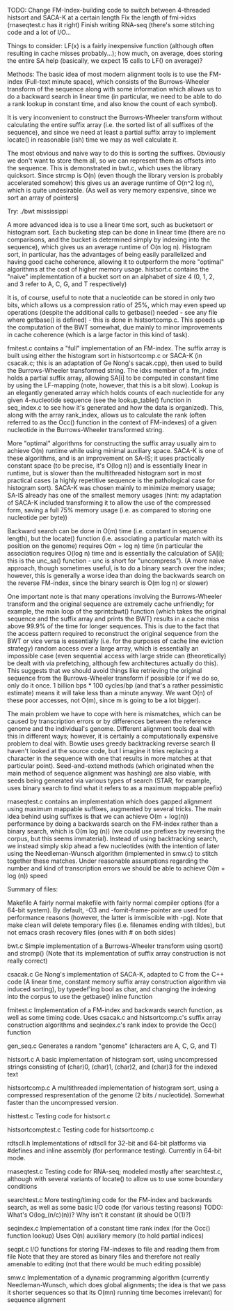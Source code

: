 TODO:
Change FM-Index-building code to switch between 4-threaded histsort and SACA-K
at a certain length
Fix the length of fmi->idxs (rnaseqtest.c has it right)
Finish writing RNA-seq (there's some stitching code and a lot of I/O...

Things to consider:
LF(x) is a fairly inexpensive function (although often resulting in cache
misses probably...); how much, on average, does storing the entire SA help
(basically, we expect 15 calls to LF() on average)?

Methods:
The basic idea of most modern alignment tools is to use the FM-index (Full-text
minute space), which consists of the Burrows-Wheeler transform of the sequence
along with some information which allows us to do a backward search in linear
time (in particular, we need to be able to do a rank lookup in constant time,
and also know the count of each symbol).

It is very inconvenient to construct the Burrows-Wheeler transform without
calculating the entire suffix array (i.e. the sorted list of all suffixes of the
sequence), and since we need at least a partial suffix array to implement
locate() in reasonable (ish) time we may as well calculate it.

The most obvious and naive way to do this is sorting the suffixes. Obviously we
don't want to store them all, so we can represent them as offsets into the
sequence. This is demonstrated in bwt.c, which uses the library quicksort. Since
strcmp is O(n) (even though the library version is probably accelerated somehow)
this gives us an average runtime of O(n^2 log n), which is quite undesirable.
(As well as very memory expensive, since we sort an array of pointers)

Try: ./bwt mississippi

A more advanced idea is to use a linear time sort, such as bucketsort or
histogram sort. Each bucketing step can be done in linear time (there are no
comparisons, and the bucket is determined simply by indexing into the sequence),
which gives us an average runtime of O(n log n). Histogram sort, in particular,
has the advantages of being easily parallelized and having good cache coherence,
allowing it to outperform the more "optimal" algorithms at the cost of higher
memory usage. histsort.c contains the "naive" implementation of a bucket sort
on an alphabet of size 4 (0, 1, 2, and 3 refer to A, C, G, and T respectively)

It is, of course, useful to note that a nucleotide can be stored in only two
bits, which allows us a compression ratio of 25%, which may even speed up
operations (despite the additional calls to getbase() needed - see any file
where getbase() is defined) - this is done in histsortcomp.c. This speeds up the
computation of the BWT somewhat, due mainly to minor improvements in cache
coherence (which is a large factor in this kind of task).

fmitest.c contains a "full" implementation of an FM-index. The suffix array
is built using either the histogram sort in histsortcomp.c or SACA-K (in
csacak.c; this is an adaptation of Ge Nong's sacak.cpp), then used to build the
Burrows-Wheeler transformed string. The idxs member of a fm_index holds a
partial suffix array, allowing SA[i] to be computed in constant time by using
the LF-mapping (note, however, that this is a bit slow). Lookup is an elegantly
generated array which holds counts of each nucleotide for any given 4-nucleotide
sequence (see the lookup_table() function in seq_index.c to see how it's
generated and how the data is organized). This, along with the array rank_index,
allows us to calculate the rank (often referred to as the Occ() function in
the context of FM-indexes) of a given nucleotide in the Burrows-Wheeler
transformed string.

More "optimal" algorithms for constructing the suffix array usually aim to
achieve O(n) runtime while using minimal auxiliary space. SACA-K is one of these
algorithms, and is an improvement on SA-IS; it uses practically constant space
(to be precise, it's O(log n)) and is essentially linear in runtime, but is
slower than the multithreaded histogram sort in most practical cases (a highly
repetitive sequence is the pathological case for histogram sort). SACA-K was
chosen mainly to minimize memory usage; SA-IS already has one of the smallest
memory usages (hint: my adaptation of SACA-K included transforming it to allow
the use of the compressed form, saving a full 75% memory usage (i.e. as compared
to storing one nucleotide per byte))

Backward search can be done in O(m) time (i.e. constant in sequence length), but
the locate() function (i.e. associating a particular match with its position
on the genome) requires O(m + log n) time (in particular the association
requires O(log n) time and is essentially the calculation of SA[i]; this is
the unc_sa() function - unc is short for "uncompress"). (A more naive approach,
though sometimes useful, is to do a binary search over the index; however, this
is generally a worse idea than doing the backwards search on the reverse
FM-index, since the binary search is O(m log n) or slower)

One important note is that many operations involving the Burrows-Wheeler
transform and the original sequence are extremely cache unfriendly; for example,
the main loop of the sprintcbwt() function (which takes the original sequence
and the suffix array and prints the BWT) results in a cache miss above 99.9% of
the time for longer sequences. This is due to the fact that the access pattern
required to reconstruct the original sequence from the BWT or vice versa is
essentially (i.e. for the purposes of cache line eviction strategy) random
access over a large array, which is essentially an impossible case (even
sequential access with large stride can (theoretically) be dealt with via
prefetching, although few architectures actually do this). This suggests
that we should avoid things like retrieving the original sequence from the
Burrows-Wheeler transform if possible (or if we do so, only do it once.
1 billion bps * 100 cycles/bp (and that's a rather pessimistic estimate) means
it will take less than a minute anyway. We want O(n) of these poor accesses,
not O(m), since m is going to be a lot bigger).

The main problem we have to cope with here is mismatches, which can be caused
by transcription errors or by differences between the reference genome and
the individual's genome. Different alignment tools deal with this in different
ways; however, it is certainly a computationally expensive problem to deal with.
Bowtie uses greedy backtracking reverse search (I haven't looked at the source
code, but I imagine it tries replacing a character in the sequence with one
that results in more matches at that particular point). Seed-and-extend methods
(which originated when the main method of sequence alignment was hashing) are
also viable, with seeds being generated via various types of search (STAR, for
example, uses binary search to find what it refers to as a maximum mappable
prefix)

rnaseqtest.c contains an implementation which does gapped alignment using
maximum mappable suffixes, augmented by several tricks. The main idea behind
using suffixes is that we can achieve O(m + log(n)) performance by doing a
backwards search on the FM-index rather than a binary search, which is
O(m log (n)) (we could use prefixes by reversing the corpus, but this seems
immaterial). Instead of using backtracking search, we instead simply skip
ahead a few nucleotides (with the intention of later using the Needleman-Wunsch
algorithm (implemented in smw.c) to stitch together these matches. Under
reasonable assumptions regarding the number and kind of transcription errors
we should be able to achieve O(m + log (n)) speed

Summary of files:

Makefile
A fairly normal makefile with fairly normal compiler options (for a 64-bit
system). By default, -O3 and -fomit-frame-pointer are used for performance
reasons (however, the latter is immiscible with -pg). Note that make clean will
delete temporary files (i.e. filenames ending with tildes), but not emacs crash
recovery files (ones with # on both sides)

bwt.c
Simple implementation of a Burrows-Wheeler transform using qsort() and strcmp()
(Note that its implementation of suffix array construction is not really
correct)

csacak.c
Ge Nong's implementation of SACA-K, adapted to C from the C++ code (A linear
time, constant memory suffix array construction algorithm via induced sorting),
by typedef'ing bool as char, and changing the indexing into the corpus to use
the getbase() inline function

fmitest.c
Implementation of a FM-index and backwards search function, as well as some
timing code. Uses csacak.c and histsortcomp.c's suffix array construction
algorithms and seqindex.c's rank index to provide the Occ() function

gen_seq.c
Generates a random "genome" (characters are A, C, G, and T)

histsort.c
A basic implementation of histogram sort, using uncompressed strings consisting
of (char)0, (char)1, (char)2, and (char)3 for the indexed text

histsortcomp.c
A multithreaded implementation of histogram sort, using a compressed
respresentation of the genome (2 bits / nucleotide). Somewhat faster than
the uncompressed version.

histtest.c
Testing code for histsort.c

histsortcomptest.c
Testing code for histsortcomp.c

rdtscll.h
Implementations of rdtscll for 32-bit and 64-bit platforms via #defines and
inline assembly (for performance testing). Currently in 64-bit mode.

rnaseqtest.c
Testing code for RNA-seq; modeled mostly after searchtest.c, although with
several variants of locate() to allow us to use some boundary conditions

searchtest.c
More testing/timing code for the FM-index and backwards search, as well as
some basic I/O code (for various testing reasons)
TODO: What's O(log_(n/c)(n))? Why isn't it constant (it should be O(1)?)

seqindex.c
Implementation of a constant time rank index (for the Occ() function lookup)
Uses O(n) auxiliary memory (to hold partial indices)

seqpt.c
I/O functions for storing FM-indexes to file and reading them from file
Note that they are stored as binary files and therefore not really amenable
to editing (not that there would be much editing possible)

smw.c
Implementation of a dynamic programming algorithm (currently Needleman-Wunsch,
which does global alignments; the idea is that we pass it shorter sequences
so that its O(mn) running time becomes irrelevant) for sequence alignment
